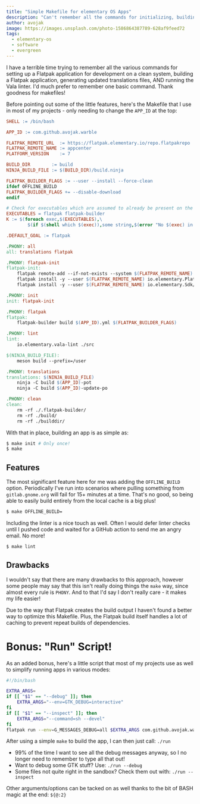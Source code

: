 ```yaml
---
title: "Simple Makefile for elementary OS Apps"
description: "Can't remember all the commands for initializing, building, translating and linting elementary OS Apps? Me neither!"
author: avojak
image: https://images.unsplash.com/photo-1586864387789-628af9feed72
tags:
  - elementary-os
  - software
  - evergreen
---
```


I have a terrible time trying to remember all the various commands for setting up a Flatpak application for development on a clean system,
building a Flatpak application, generating updated translations files, AND running the Vala linter. I'd much prefer to remember one basic
command. Thank goodness for makefiles!

Before pointing out some of the little features, here's the Makefile that I use in most of my projects - only needing to change the `APP_ID` at the top:

```makefile
SHELL := /bin/bash

APP_ID := com.github.avojak.warble

FLATPAK_REMOTE_URL  := https://flatpak.elementary.io/repo.flatpakrepo
FLATPAK_REMOTE_NAME := appcenter
PLATFORM_VERSION    := 7

BUILD_DIR        := build
NINJA_BUILD_FILE := $(BUILD_DIR)/build.ninja

FLATPAK_BUILDER_FLAGS := --user --install --force-clean
ifdef OFFLINE_BUILD
FLATPAK_BUILDER_FLAGS += --disable-download
endif

# Check for executables which are assumed to already be present on the system
EXECUTABLES = flatpak flatpak-builder
K := $(foreach exec,$(EXECUTABLES),\
        $(if $(shell which $(exec)),some string,$(error "No $(exec) in PATH")))

.DEFAULT_GOAL := flatpak

.PHONY: all
all: translations flatpak

.PHONY: flatpak-init
flatpak-init:
	flatpak remote-add --if-not-exists --system $(FLATPAK_REMOTE_NAME) $(FLATPAK_REMOTE_URL)
	flatpak install -y --user $(FLATPAK_REMOTE_NAME) io.elementary.Platform//$(PLATFORM_VERSION) 
	flatpak install -y --user $(FLATPAK_REMOTE_NAME) io.elementary.Sdk//$(PLATFORM_VERSION)

.PHONY: init
init: flatpak-init

.PHONY: flatpak
flatpak:
	flatpak-builder build $(APP_ID).yml $(FLATPAK_BUILDER_FLAGS)

.PHONY: lint
lint:
	io.elementary.vala-lint ./src

$(NINJA_BUILD_FILE):
	meson build --prefix=/user

.PHONY: translations
translations: $(NINJA_BUILD_FILE)
	ninja -C build $(APP_ID)-pot
	ninja -C build $(APP_ID)-update-po

.PHONY: clean
clean:
	rm -rf ./.flatpak-builder/
	rm -rf ./build/
	rm -rf ./builddir/
```

With that in place, building an app is as simple as:

```bash
$ make init # Only once!
$ make
```

## Features

The most significant feature here for me was adding the `OFFLINE_BUILD` option. Periodically I've run into scenarios where pulling something from `gitlab.gnome.org` will fail for 15+ minutes at a time. That's no good, so being able to easily build entirely from the local cache is a big plus!

```bash
$ make OFFLINE_BUILD=
```

Including the linter is a nice touch as well. Often I would defer linter checks until I pushed code and waited for a GitHub action to send me an angry email. No more!

```bash
$ make lint
```

## Drawbacks

I wouldn't say that there are many drawbacks to this approach, however some people may say that this isn't really doing things the `make` way, since almost every rule is `PHONY`. And to that I'd say I don't really care - it makes my life easier!

Due to the way that Flatpak creates the build output I haven't found a better way to optimize this Makefile. Plus, the Flatpak build itself handles a lot of caching to prevent repeat builds of dependencies.

# Bonus: "Run" Script!

As an added bonus, here's a little script that most of my projects use as well to simplify running apps in various modes:

```bash
#!/bin/bash

EXTRA_ARGS=
if [[ "$1" == "--debug" ]]; then
    EXTRA_ARGS="--env=GTK_DEBUG=interactive"
fi
if [[ "$1" == "--inspect" ]]; then
    EXTRA_ARGS="--command=sh --devel"
fi
flatpak run --env=G_MESSAGES_DEBUG=all $EXTRA_ARGS com.github.avojak.warble ${@:2}
```

After using a simple `make` to build the app, I can then just call: `./run`
- 99% of the time I want to see all the debug messages anyway, so I no longer need to remember to type all that out!
- Want to debug some GTK stuff? Use: `./run --debug`
- Some files not quite right in the sandbox? Check them out with: `./run --inspect`

Other arguments/options can be tacked on as well thanks to the bit of BASH magic at the end: `${@:2}`